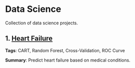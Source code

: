 # Data Science

Collection of data science projects.

## 1. [Heart Failure](01_HeartFailure)

**Tags**: CART, Random Forest, Cross-Validation, ROC Curve

**Summary**: Predict heart failure based on medical conditions.
